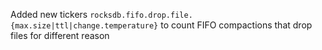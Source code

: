 Added new tickers `rocksdb.fifo.drop.file.{max.size|ttl|change.temperature}` to count FIFO compactions that drop files for different reason
